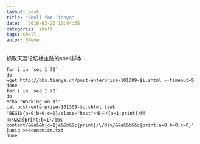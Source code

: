 ```yaml
---
layout: post
title: "Shell for Tianya"
date:   2016-03-20 10:44:55
categories: shell
tags: shell
autor: Steven
---
```


抓取天涯论坛楼主贴的shell脚本：


    for i in `seq 1 70`
    do
    wget http://bbs.tianya.cn/post-enterprise-101309-$i.shtml --timeout=5
    done
    for i in `seq 1 70`
    do 
    echo "Working on $i"
    cat post-enterprise-101309-$i.shtml |awk 'BEGIN{a=0;b=0;c=0}/class="host">楼主/{a=1;print}/时间/&&a{print;b=1}/bbs-content/&&a&&b{c=1}a&&b&&c{print}/\/div/&&a&&b&&c{print;a=0;b=0;c=0}' |uniq >>economics.txt
    done

